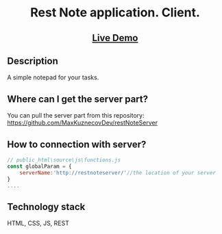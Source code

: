 <h1 align="center">Rest Note application. Client. </h1>

<h2 align="center"><a  href="http://o993270b.beget.tech/">Live Demo</a></h2>


## Description

A simple notepad for your tasks.

## Where can I get the server part?
You can pull the server part from this repository:
https://github.com/MaxKuznecovDev/restNoteServer

## How to connection with server?

```js
// public_html\source\js\functions.js
const globalParam = {
    serverName:'http://restnoteserver/'//the location of your server
}
....
```

## Technology stack

HTML, CSS, JS, REST
